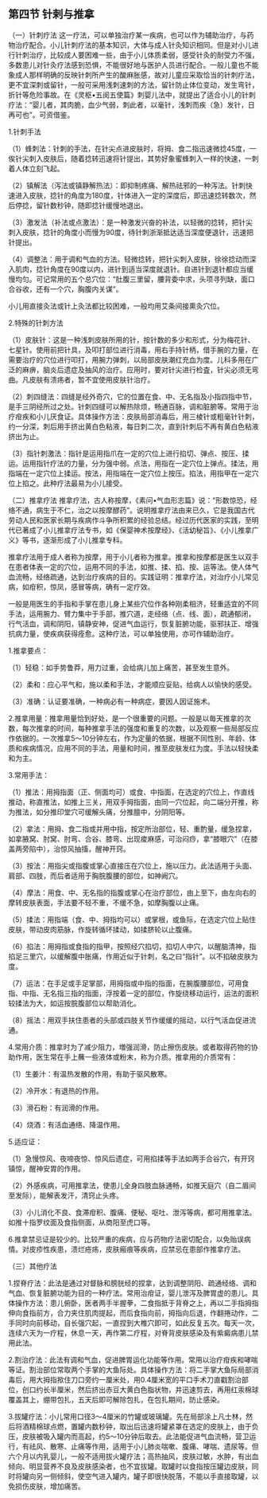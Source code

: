 ## 第四节 针剌与推拿

（一）针刺疗法 这一疗法，可以单独治疗某一疾病，也可以作为辅助治疗，与药物治疗配合。小儿针刺疗法的基本知识，大体与成人针灸知识相同。但是对小儿进行针刺治疗，比较成人要困难一些，由于小儿体质柔弱，感受针灸的耐受力不强，多数患儿对针灸疗法感到恐惧，不能很好地与医护人员进行配合。一般儿童也不能象成人那样明确的反映针刺所产生的酸麻胀感，故对儿童应采取恰当的针刺疗法，更不宜深刺或留针，一般可采用浅刺速刺的方法，留针防止体位变动，发生弯针，折针等危险事故。在《灵枢•五阅五使篇》刺婴儿法中，就提出了适合小儿的针刺疗法：“婴儿者，其肉脆，血少气弱，刺此者，以毫针，浅刺而疾（急）发针，日再可也”。可资借鉴。

1.针刺手法

（1）蜂刺法：针刺的手法，在针尖点进皮肤时，将拇、食二指迅速微捻45度，一俟针尖刺入皮肤后，随着捻转迅速将针提出，其势好象蜜蜂刺入一样的快速，一刺着人体立刻飞起。

（2）镇解法（泻法或镇静解热法）：即抑制疼痛、解热祛邪的一种泻法。针刺快速进入皮肤，捻针的角度为180度，针体进入一定的深度后，即迅速捻转数次，然后停捻，留针数秒钟，随即捻针缓慢地退出。

（3）激发法（补法或点激法）：是一种激发兴奋的补法，以轻微的捻转，把针尖刺入皮肤，捻针的角度小而慢为90度，待针刺浙渐抵达适当深度便退针，迅速把针提出。

（4）调整法：用于调和气血的方法。轻微捻转，把针尖刺入皮肤，徐徐捻动而深入肌肉，捻针角度在90度以内，进针到适当深度就退针。自进针到退针都应当缓慢均匀。可记常用的五个总穴位：“肚腹三里留，腰背委中求，头项寻列缺，面口合谷收，还有一个穴，胸腹内关谋”。

小儿用直接灸法或针上灸法都比较困难，一般均用艾条间接熏灸穴位。

2.特殊的针刺方法

（1）皮肤针：这是一种浅刺皮肤所用的针，按针数的多少和形式，分为梅花针、七星针。使用前把针具，及叩打部位进行消毒，用右手持针柄，借手腕的力量，在需要治疗的穴位进行叩打，用腕力弹刺，以局部皮肤潮红充血为度。儿科多用在广泛的麻痹，脑炎后遗症及抽风的治疗。应用时，要对针尖进行检査，针尖必须无弯曲。凡皮肤有溃疡者，暂不宜使用皮肤针治疗。

（2）刺四缝法：四缝是经外奇穴，它的位置在食、中、无名指及小指四指中节，是手三阴经所过之处。针刺四缝可以解热除烦，畅通百脉，调和脏腑等。常用于治疗疳疾和小儿厌食证。具体操作方法：皮肤局部消毒后，用三棱针或粗毫针针刺，约一分深，刺后用手挤出黄白色粘液，每日刺二次，直到针刺后不再有黄白色粘液挤出为止。

（3）指针刺激法：指针是运用指爪在一定的穴位上进行掐切、弹点、按压、揉运。运用指针疗法的力量，分为强中弱。点法，用指在一定穴位上弹点。揉法，用指端在一定穴位上揉运。按法，用指端在一定穴位上按压。掐法，用指甲在一定穴位上掐之。此种疗法最易为小儿接受。

（二）推拿疗法 推拿疗法，古人称按摩，《素问•气血形志篇》说：“形数惊恐，经络不通，病生于不仁，治之以按摩醪药”。说明推拿疗法由来已久，它是我国古代劳动人民和医家长期与疾病作斗争所积累的经验总结。经过历代医家的实践，至明代已著成了小儿推拿疗法专书，如《保婴神术按摩经》、《活幼秘旨》、《小儿推拿广义》等书，逐渐形成了小儿推拿专科。

推拿疗法用于成人者称为按摩，用于小儿者称为推拿。推拿和按摩都是医生以双手在患者体表一定的穴位，运用不同的手法，如推、揉、掐、按、运等法。使人体气血流畅，经络疏通，达到治疗疾病的目的。实践证明：推拿疗法，对治疗小儿常见病，如疳积，惊凤，感冒等病，确有一定疗效。

一般是用医生的手指和手掌在患儿身上某些穴位作各种刚柔相济，轻重适宜的不同手法，运用腕力、臂力集中于手部，推穴道，走经络（点、线、面），疏通郁闭，行气活血，调和阴阳，镇静安神，促进气血运行，恢复脏腑功能，驱邪扶正、增强抗病力量，使疾病获得痊愈。这种疗法，可以单独使用，亦可作辅助治疗。

1.推拿要点：

（1）轻稳：如手势鲁莽，用力过重，会给病儿加上痛苦，甚至发生意外。

（2）柔和：应心平气和，施以柔和手法，才能顺应妥贴，给病人以愉快的感受。

（3）准确：认证要准确，一种病必有一种病症，要因人因证施术。

2.推拿用量：推拿用量恰到好处，是一个很重要的问题。一般是以毎天推拿的次数，每次推拿的时间，每种推拿手法的强度和重复的次数，以及观察一些局部反应作依据的。一次推拿5〜10分钟左右，作为定量的依据，根据不同性别、年龄、体质和疾病情况，应用不同的手法，用量和时间，推至皮肤发红为度。手法以轻快柔和为主。

3.常用手法：

（1）推法：用拇指面（正、侧面均可）或食、中指面，在选定的穴位上，作直线推动，称直推法，如推上三关，用双手拇指面，由同一穴位起，向二端分开推，称为推法，如分推印堂穴可缓解头痛，分推膻中，分阴阳等。

（2）拿法：用拇、食二指或并用中指，按定所治部位，轻、重酌量，缓急捏拿，如拿腋窝、肘窝、肘弯、合谷、膝弯、出现痠麻感，可治闷痧，拿“膝眼穴”（在膝盖两旁陷中），治惊风抽搐，醒神开窍。

（3）按法：用指尖或指腹或掌心直接压在穴位上，施以压力。此法适用于头面、肩部、四肢，而后者适用于胸脘腹腰的部位，如神阙穴。

（4）摩法：用食、中、无名指的指腹或掌心在治疗部位，由上至下，由左向右的摩转皮肤表面，手法要不轻不重，不缓不急，如摩胸腹以止痛。

（5）揉法：用指端（食、中、拇指均可以）或掌根，或鱼际，在选定穴位上贴住皮肤，带动皮肉筋脉，作旋转循环揉动，如揉脐轮以止腹痛。

（6）掐法：用拇指或食指的指甲，按照经穴掐切，掐切人中穴，以醒脑清神，指掐足三里穴，以缓解腹中胀痛，作用近似于针刺，名之曰“指针”。以不掐破皮肤为度。

（7）运法：在手足或手足掌部，用拇指或中指的指面，在腕腹腰部位，可用食指、中指、无名指三指的指面，浮按着一定的部位，作旋绕移动运行，运法的面积较揉法为大，如运按脘腹部位以帮助消化。

（8）摇法：用双手扶住患者的头部或四肢关节作缓缓的摇动，以行气活血促进流通。

4.常用介质：推拿时为了减少阻力，増强润滑，防止擦伤皮肤。或者取得药物的协助作用，医生常在手上蘸一些液体或粉末，称为介质。推拿用的介质常有：

（1）生姜汁：有温热发散的作用，有助于驱风散寒。

（2）冷开水：有退热的作用。

（3）滑石粉：有润滑的作用。

（4）烧酒：有活血通络、降温作用。

5.适应证：

（1）急慢惊风、夜啼夜惊、惊风后遗症，可用掐揉等手法如两手合谷穴，有开窍镇惊，醒神安胃的作用。

（2）外感疾病，可用推拿法，使患儿全身四肢血脉通畅，如推天庭穴（自二眉间至发际），能解表发汗，清窍止头疼。

（3）小儿消化不良、食滞疳积、腹痛、便秘、呕吐、泄泻等病，都可用推拿法。如推十指罗纹面及食指侧面，从商阳至虎口等。

6.推拿禁忌证是较少的。比较严重的疾病，应与药物疗法密切配合，以免贻误病情。对皮疹性疾患，溃烂疮疡，皮肤瘢痕等疾病，应禁忌在患部作推拿疗法。

（三）其他疗法

1.捏脊疗法：此法是通过对督脉和膀胱经的捏拿，达到调整阴阳、疏通经络、调和气血、恢复脏腑功能为目的一种疗法。常用治疳证，婴儿泄泻及脾胃虚的患儿。具体操作方法：患儿俯卧，医者两手半握拳，二食指抵于背脊之上，再以二手指拇指伸向食指前方，合力夹住肌肉提起，而后食指向前，拇指向后退，作翻捲动作，二手同时向前移动，自长强穴起，一直捏到大椎穴即可，如此反复五次。每天一次，连续六天为一疗程，休息一天，再作第二疗程，对脊背皮肤感染及有紫癜病患儿禁用此法。

2.割治疗法：此法有调和气血，促进脾胃运化功能等作用。常用以治疗疳疾和哮喘等证。割治部位常取两个手掌的大鱼际处。具体操作方法：将二手掌大鱼际局部消毒后，用大拇指揿住刀口旁约一厘米处，用0.4厘米宽的平口手术刀直戳割治部位，创口约长半厘米，然后挤出赤豆大黄白色脂状物，并迅速剪去，再用红汞棉球覆盖其上，绷带包扎，五天后即可解除包扎，在包扎期间，防止感染。

3.拔罐疗法：小儿常用口径3〜4厘米的竹罐或玻璃罐。先在局部涂上凡士林，然后将酒精棉球点燃，置罐内数秒钟，取出后迅速将罐紧罩在选定的皮肤上，由于负压，皮肤被吸入罐内而高起，约5〜10分钟后取去。此法能促进气血流畅，营卫运行，有祛风、散寒、止痛等作用，适用于小儿肺炎喘嗽、腹痛、哮喘、遗尿等。但六个月以内乳婴儿，一般不适用拔火罐疗法；高热抽风，皮肤过敏，水肿，有出血倾向、明显营养不良及皮肤感染者，也不宜拔罐。取罐时以食指按压罐边皮肤，同时将罐向另一侧倾斜，使空气进入罐内，罐子即很快脱落，不能以手直接取罐，以免损伤皮肤，增加痛苦。
